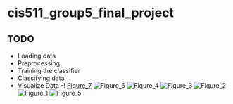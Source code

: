 # cis511_group5_final_project
## TODO
- Loading data
- Preprocessing
- Training the classifier
- Classifying data
- Visualize Data
-!
[Figure_7](https://github.com/smebellis/cis511_group5_final_project/assets/35114616/8ce3b7b2-5e4f-4f96-9bec-ee63c36249c6)
![Figure_6](https://github.com/smebellis/cis511_group5_final_project/assets/35114616/dafee9bb-3428-4918-92c8-ef961b8bce82)
![Figure_4](https://github.com/smebellis/cis511_group5_final_project/assets/35114616/78c15365-227b-4934-b21a-441956ec660c)
![Figure_3](https://github.com/smebellis/cis511_group5_final_project/assets/35114616/0b0d5f02-505a-43e4-9f02-826528772082)
![Figure_2](https://github.com/smebellis/cis511_group5_final_project/assets/35114616/3b897e98-3aae-4697-a4a6-4eda45713a9a)
![Figure_1](https://github.com/smebellis/cis511_group5_final_project/assets/35114616/4a176a53-3e2f-4ec6-8a8e-a2ab7683c479)
![Figure_5](https://github.com/smebellis/cis511_group5_final_project/assets/35114616/36d2dc5f-7431-46ac-a55a-b30ca8524df4)

